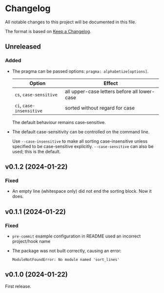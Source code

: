 # Changelog

All notable changes to this project will be documented in this file.

The format is based on [Keep a Changelog](https://keepachangelog.com/en/1.0.0/).

## Unreleased

### Added

- The pragma can be passed options: `pragma: alphabetize[options]`.

  Option                   | Effect
  ------------------------ | --------------------------------------------
  `cs`, `case-sensitive`   | all upper-case letters before all lower-case
  `ci`, `case-insensitive` | sorted without regard for case

  The default behaviour remains case-sensitive.

- The default case-sensitivity can be controlled on the command line.

  Use `--case-insensitive` to make all sorting case-insensitive
  unless specified to be case-sensitive explicitly.
  `--case-sensitive` can also be used;
  this is the default.

## v0.1.2 (2024-01-22)

### Fixed

- An empty line (whitespace only) did not end the sorting block.
  Now it does.

## v0.1.1 (2024-01-22)

### Fixed

- `pre-commit` example configuration in README used an incorrect project/hook name
- The package was not built correctly, causing an error:

  ```pytb
  ModuleNotFoundError: No module named 'sort_lines'
  ``````

## v0.1.0 (2024-01-22)

First release.
